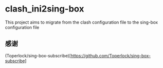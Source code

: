 # clash_ini2sing-box
This project aims to migrate from the clash configuration file to the sing-box configuration file


## 感谢
(Toperlock/sing-box-subscribe)[https://github.com/Toperlock/sing-box-subscribe]
